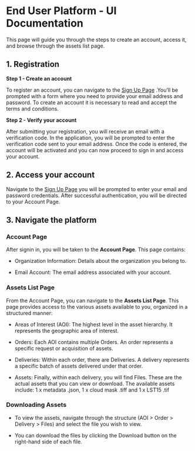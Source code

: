 # End User Platform - UI Documentation

This page will guide you through the steps to create an account, access it, and browse through the assets list page.

## 1. Registration 

**Step 1 - Create an account**

To register an account, you can navigate to the [Sign Up Page](https://app.constellr.com/signin) .You’ll be prompted with a form where you need to provide your email address and password. To create an account it is necessary to read and accept the terms and conditions.

**Step 2 - Verify your account**

After submitting your registration, you will receive an email with a verification code. In the application, you will be prompted to enter the verification code sent to your email address. Once the code is entered, the account will be activated and you can now proceed to sign in and access your account.

## 2. Access your account
   
Navigate to the [Sign Up Page](https://app.constellr.com/signin) you will be prompted to enter your email and password credentials. After successful authentication, you will be directed to your Account Page.

## 3. Navigate the platform

### Account Page

After signin in, you will be taken to the **Account Page**. This page contains:

- Organization Information: Details about the organization you belong to.
   
- Email Account: The email address associated with your account.

### Assets List Page

From the Account Page, you can navigate to the **Assets List Page**. This page provides access to the various assets available to you, organized in a structured manner:

- Areas of Interest (AOI): The highest level in the asset hierarchy. It represents the geographic area of interest.

- Orders: Each AOI contains multiple Orders. An order represents a specific request or acquisition of assets.

- Deliveries: Within each order, there are Deliveries. A delivery represents a specific batch of assets delivered under that order.

- Assets: Finally, within each delivery, you will find Files. These are the actual assets that you can view or download. The available assets include: 1 x metadata .json, 1 x cloud mask .tiff and 1 x LST15 .tif


### Downloading Assets

- To view the assets, navigate through the structure (AOI > Order > Delivery > Files) and select the file you wish to view.

- You can download the files by clicking the Download button on the right-hand side of each file.